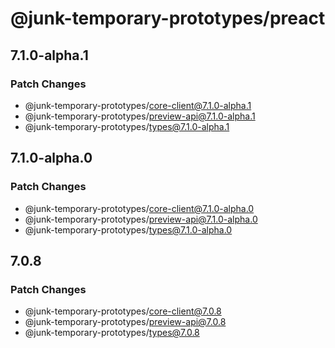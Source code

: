 # @junk-temporary-prototypes/preact

## 7.1.0-alpha.1

### Patch Changes

- @junk-temporary-prototypes/core-client@7.1.0-alpha.1
- @junk-temporary-prototypes/preview-api@7.1.0-alpha.1
- @junk-temporary-prototypes/types@7.1.0-alpha.1

## 7.1.0-alpha.0

### Patch Changes

- @junk-temporary-prototypes/core-client@7.1.0-alpha.0
- @junk-temporary-prototypes/preview-api@7.1.0-alpha.0
- @junk-temporary-prototypes/types@7.1.0-alpha.0

## 7.0.8

### Patch Changes

- @junk-temporary-prototypes/core-client@7.0.8
- @junk-temporary-prototypes/preview-api@7.0.8
- @junk-temporary-prototypes/types@7.0.8
